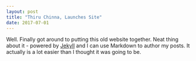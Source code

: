 ```yaml
---
layout: post
title: "Thiru Chinna, Launches Site"
date: 2017-07-01
---
```


Well. Finally got around to putting this old website together. Neat thing about it - powered by [Jekyll](http://jekyllrb.com) and I can use Markdown to author my posts. It actually is a lot easier than I thought it was going to be.

